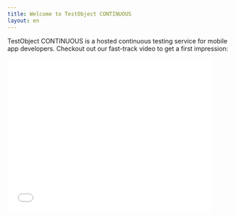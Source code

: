 ```yaml
---
title: Welcome to TestObject CONTINUOUS
layout: en
---
```


TestObject CONTINUOUS is a hosted continuous testing service for mobile app developers. Checkout out our fast-track video to get a first impression:

<div class="center"><iframe allowfullscreen="" frameborder="0" height="344" src="//www.youtube.com/embed/EIiBSECA4ZE" width="459"></iframe></div>
